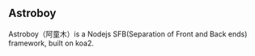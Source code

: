 ## Astroboy

Astroboy（阿童木）is a Nodejs SFB(Separation of Front and Back ends) framework, built on koa2.
